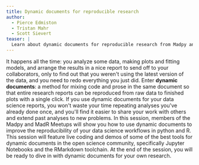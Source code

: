 ```yaml
---
title: Dynamic documents for reproducible research
author:
  - Pierce Edmiston
  - Tristan Mahr
  - Scott Sievert
teaser: |
  Learn about dynamic documents for reproducible research from Madpy and MadR.
---
```


It happens all the time: you analyze some data, making plots and fitting models, and arrange the results in a nice report to send off to your collaborators, only to find out that you weren't using the latest version of the data, and you need to redo everything you just did. Enter **dynamic documents**: a method for mixing code and prose in the same document so that entire research reports can be reproduced from raw data to finished plots with a single click. If you use dynamic documents for your data science reports, you won't waste your time repeating analyses you've already done once, and you'll find it easier to share your work with others and extend past analyses to new problems. In this session, members of the Madpy and MadR Meetups will show you how to use dynamic documents to improve the reproducibility of your data science workflows in python and R. This session will feature live coding and demos of some of the best tools for dynamic documents in the open science community, specifically Jupyter Notebooks and the RMarkdown toolchain. At the end of the session, you will be ready to dive in with dynamic documents for your own research.
